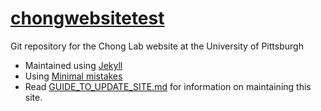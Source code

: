 # [chongwebsitetest](https://darianyang.github.io)

Git repository for the Chong Lab website at the University of Pittsburgh
- Maintained using [Jekyll](https://jekyllrb.com/)
- Using [Minimal mistakes](https://mmistakes.github.io/minimal-mistakes/)
- Read [GUIDE_TO_UPDATE_SITE.md](/GUIDE_TO_UPDATE_SITE.md) for information on maintaining this site.
